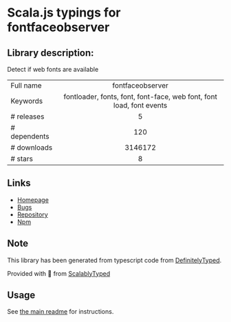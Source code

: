 
# Scala.js typings for fontfaceobserver


## Library description:
Detect if web fonts are available

|                    |                 |
| ------------------ | :-------------: |
| Full name          | fontfaceobserver |
| Keywords           | fontloader, fonts, font, font-face, web font, font load, font events |
| # releases         | 5 |
| # dependents       | 120 |
| # downloads        | 3146172 |
| # stars            | 8 |

## Links
- [Homepage](https://github.com/bramstein/fontfaceobserver#readme)
- [Bugs](https://github.com/bramstein/fontfaceobserver/issues)
- [Repository](https://github.com/bramstein/fontfaceobserver)
- [Npm](https://www.npmjs.com/package/fontfaceobserver)
    


## Note
This library has been generated from typescript code from [DefinitelyTyped](https://definitelytyped.org).

Provided with :purple_heart: from [ScalablyTyped](https://github.com/oyvindberg/ScalablyTyped)

## Usage
See [the main readme](../../readme.md) for instructions.


